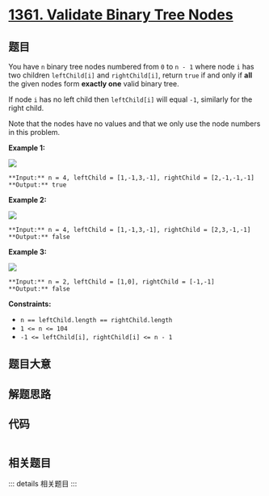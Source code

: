 # [1361. Validate Binary Tree Nodes](https://leetcode.com/problems/validate-binary-tree-nodes)

## 题目

You have `n` binary tree nodes numbered from `0` to `n - 1` where node `i` has
two children `leftChild[i]` and `rightChild[i]`, return `true` if and only if
**all** the given nodes form **exactly one** valid binary tree.

If node `i` has no left child then `leftChild[i]` will equal `-1`, similarly
for the right child.

Note that the nodes have no values and that we only use the node numbers in
this problem.



**Example 1:**

![](https://assets.leetcode.com/uploads/2019/08/23/1503_ex1.png)

    
    
    **Input:** n = 4, leftChild = [1,-1,3,-1], rightChild = [2,-1,-1,-1]
    **Output:** true
    

**Example 2:**

![](https://assets.leetcode.com/uploads/2019/08/23/1503_ex2.png)

    
    
    **Input:** n = 4, leftChild = [1,-1,3,-1], rightChild = [2,3,-1,-1]
    **Output:** false
    

**Example 3:**

![](https://assets.leetcode.com/uploads/2019/08/23/1503_ex3.png)

    
    
    **Input:** n = 2, leftChild = [1,0], rightChild = [-1,-1]
    **Output:** false
    



**Constraints:**

  * `n == leftChild.length == rightChild.length`
  * `1 <= n <= 104`
  * `-1 <= leftChild[i], rightChild[i] <= n - 1`


## 题目大意

## 解题思路

## 代码

```javascript

```

## 相关题目

::: details 相关题目
:::
